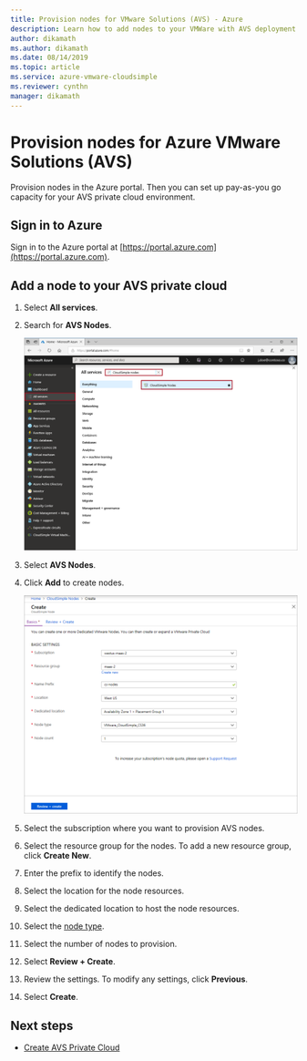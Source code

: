 ```yaml
---
title: Provision nodes for VMware Solutions (AVS) - Azure 
description: Learn how to add nodes to your VMWare with AVS deployment
author: dikamath
ms.author: dikamath
ms.date: 08/14/2019
ms.topic: article
ms.service: azure-vmware-cloudsimple
ms.reviewer: cynthn
manager: dikamath
---
```

# Provision nodes for Azure VMware Solutions (AVS)

Provision nodes in the Azure portal. Then you can set up pay-as-you go capacity for your AVS private cloud environment.

## Sign in to Azure

Sign in to the Azure portal at [https://portal.azure.com](https://portal.azure.com).

## Add a node to your AVS private cloud

1. Select **All services**.
2. Search for **AVS Nodes**.

   ![Search AVS Nodes](media/create-cloudsimple-node-search.png)

3. Select **AVS Nodes**.
4. Click **Add** to create nodes.

    ![Add AVS Nodes](media/create-cloudsimple-node-add.png)

5. Select the subscription where you want to provision AVS nodes.
6. Select the resource group for the nodes. To add a new resource group, click **Create New**.
7. Enter the prefix to identify the nodes.
8. Select the location for the node resources.
9. Select the dedicated location to host the node resources.
10. Select the [node type](cloudsimple-node.md).
11. Select the number of nodes to provision.
12. Select **Review + Create**.
13. Review the settings. To modify any settings, click **Previous**.
14. Select **Create**.

## Next steps

* [Create AVS Private Cloud](create-private-cloud.md)
